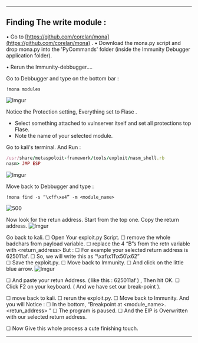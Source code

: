 - - -
## Finding The write module :

• Go to [https://github.com/corelan/mona](https://github.com/corelan/mona) .
• Download the mona.py script and drop mona.py into the 'PyCommands' folder (inside the Immunity Debugger application folder).

• Rerun the Immunity-debbugger....

Go to Debbugger and type on the bottom bar : 

```
!mona modules
```

![Imgur](https://i.imgur.com/LKcfYUg.png)

Notice the Protection setting, Everything set to Flase . 
- Select something attached to vulnserver itself and set all protections top Flase. 
- Note the name of your selected module. 

Go to kali's terminal.  And Run : 

```ruby
/usr/share/metaspoloit-framework/tools/exploit/nasm_shell.rb
nasm> JMP ESP 
```

![Imgur](https://i.imgur.com/GcRw7KM.png)

Move back to Debbugger and type :

```
!mona find -s “\xff\xe4” -m <module_name>
```

![500](https://i.imgur.com/nYGogRr.png)

Now look for the retun address. Start from the top one. Copy the return address. 
![Imgur](https://i.imgur.com/6sl04BB.png)

Go back to kali. 
☐ Open Your exploit.py Script. 
      ☐	remove the whole badchars from payload variable. 
      ☐ replace the 4 “B”s  from the retn variable with <return_address> But : 
               ☐  For example your selected return address is 625011af.
               ☐ So, we will write this as “\xaf\x11\x50\x62”  
      ☐ Save the exploit.py. 
☐ Move back to Immunity. 
☐ And click on the little blue arrow. 
![Imgur](https://i.imgur.com/0JlOroi.png)


☐ And paste your retun Address. ( like this : 625011af )  ,  Then hit OK.
☐ Click F2 on your keyboard.  ( And we have set our break-point ). 

☐ move back to kali. 
☐ rerun the exploit.py. 
☐ Move back to Immunity. And you will Notice : 
 			☐ In the bottom, “Breakpoint at <module_name>.<retun_address>  ”
 			☐ The program is paused. 
 			☐ And the EIP is Overwritten with our selected return address. 

☐  Now Give this whole process a cute finishing touch. 

- - -



